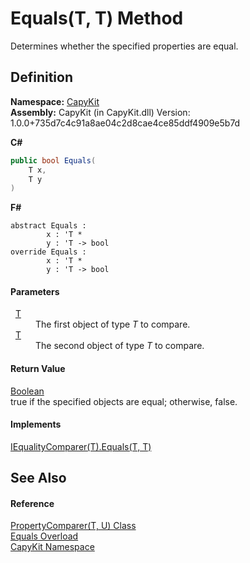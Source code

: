 # Equals(T, T) Method


Determines whether the specified properties are equal.



## Definition
**Namespace:** <a href="N_CapyKit">CapyKit</a>  
**Assembly:** CapyKit (in CapyKit.dll) Version: 1.0.0+735d7c4c91a8ae04c2d8cae4ce85ddf4909e5b7d

**C#**
``` C#
public bool Equals(
	T x,
	T y
)
```
**F#**
``` F#
abstract Equals : 
        x : 'T * 
        y : 'T -> bool 
override Equals : 
        x : 'T * 
        y : 'T -> bool 
```



#### Parameters
<dl><dt>  <a href="T_CapyKit_PropertyComparer_2">T</a></dt><dd>The first object of type <em>T</em> to compare.</dd><dt>  <a href="T_CapyKit_PropertyComparer_2">T</a></dt><dd>The second object of type <em>T</em> to compare.</dd></dl>

#### Return Value
<a href="https://learn.microsoft.com/dotnet/api/system.boolean" target="_blank" rel="noopener noreferrer">Boolean</a>  
true if the specified objects are equal; otherwise, false.

#### Implements
<a href="https://learn.microsoft.com/dotnet/api/system.collections.generic.iequalitycomparer-1.equals" target="_blank" rel="noopener noreferrer">IEqualityComparer(T).Equals(T, T)</a>  


## See Also


#### Reference
<a href="T_CapyKit_PropertyComparer_2">PropertyComparer(T, U) Class</a>  
<a href="Overload_CapyKit_PropertyComparer_2_Equals">Equals Overload</a>  
<a href="N_CapyKit">CapyKit Namespace</a>  
